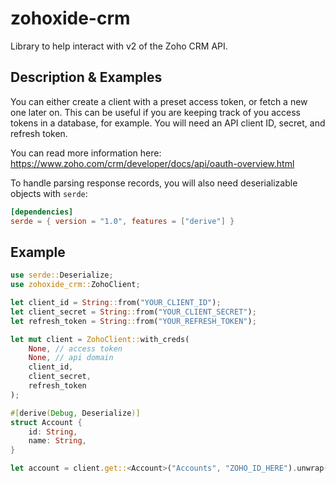 # zohoxide-crm

Library to help interact with v2 of the Zoho CRM API.

## Description & Examples

You can either create a client with a preset access token, or fetch a new one later on. This can be useful if you are keeping track of you access tokens in a database, for example. You will need an API client ID, secret, and refresh token.

You can read more information here:
https://www.zoho.com/crm/developer/docs/api/oauth-overview.html

To handle parsing response records, you will also need deserializable objects with `serde`:

```toml
[dependencies]
serde = { version = "1.0", features = ["derive"] }
```

## Example

```rust
use serde::Deserialize;
use zohoxide_crm::ZohoClient;

let client_id = String::from("YOUR_CLIENT_ID");
let client_secret = String::from("YOUR_CLIENT_SECRET");
let refresh_token = String::from("YOUR_REFRESH_TOKEN");

let mut client = ZohoClient::with_creds(
    None, // access token
    None, // api domain
    client_id,
    client_secret,
    refresh_token
);

#[derive(Debug, Deserialize)]
struct Account {
    id: String,
    name: String,
}

let account = client.get::<Account>("Accounts", "ZOHO_ID_HERE").unwrap();
```
